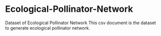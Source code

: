 # Ecological-Pollinator-Network
Dataset of Ecological Pollinator Network
This csv document is the dataset to generate ecological pollinator network.
